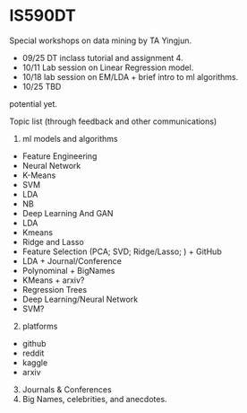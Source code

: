 # IS590DT
Special workshops on data mining by TA Yingjun.

 - 09/25 DT inclass tutorial and assignment 4.
 - 10/11 Lab session on Linear Regression model.
 - 10/18 lab session on EM/LDA + brief intro to ml algorithms.
 - 10/25 TBD
 
 
 
 
 potential yet.


  
 

Topic list (through feedback and other communications)
1. ml models and algorithms
- Feature Engineering
- Neural Network
-  K-Means
-  SVM
-  LDA
-  NB
-  Deep Learning And GAN
- LDA
- Kmeans
- Ridge and Lasso
 - Feature Selection (PCA; SVD; Ridge/Lasso; ) + GitHub
 - LDA + Journal/Conference
 - Polynominal + BigNames
 - KMeans + arxiv?
 - Regression Trees
 - Deep Learning/Neural Network
 - SVM?
2. platforms
- github
- reddit
- kaggle
- arxiv
3. Journals & Conferences
4. Big Names, celebrities, and anecdotes.

